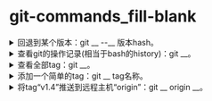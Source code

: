<!-- markdownlint-disable MD033 -->
# git-commands_fill-blank

<details>
  <summary>回退到某个版本：git __ --__ 版本hash。</summary>
  <div>reset</div>
  <div>hard</div>
  <div>例子: git reset --hard 8ab3475</div>
</details>

<details>
  <summary>查看git的操作记录(相当于bash的history)：git __。</summary>
  <div>reflog</div>
</details>

<details>
  <summary>查看全部tag：git __。</summary>
  <div>tag</div>
</details>

<details>
  <summary>添加一个简单的tag：git __ tag名称。</summary>
  <div>tag</div>
  <div>例子：git tag v1.4</div>
</details>

<details>
  <summary>将tag“v1.4”推送到远程主机“origin”：git __ origin __。</summary>
  <div>push</div>
  <div>v1.4</div>
</details>
